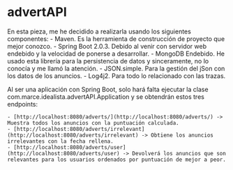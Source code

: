# advertAPI
En esta pieza, me he decidido a realizarla usando los siguientes componentes:
	- Maven. Es la herramienta de construcción de proyecto que mejor conozco.
	- Spring Boot 2.0.3. Debido al venir con servidor web endebido y la velocidad de ponerse a desarrollar.
	- MongoDB Endebido. He usado esta librería para la persistencia de datos y sinceramente, no lo conocía y me llamó la atención.
	- JSON.simple. Para la gestión del jSon con los datos de los anuncios.
	- Log4j2. Para todo lo relacionado con las trazas.

Al ser una aplicación con Spring Boot, solo hará falta ejecutar la clase com.marce.idealista.advertAPI.Application y se obtendrán estos tres endpoints:
	
	- [http://localhost:8080/adverts/](http://localhost:8080/adverts/) -> Muestra todos los anuncios con la puntuación calculada.
	- [http://localhost:8080/adverts/irrelevant](http://localhost:8080/adverts/irrelevant) -> Obtiene los anuncios irrelevantes con la fecha rellena.
	- [http://localhost:8080/adverts/user](http://localhost:8080/adverts/user) -> Devolverá los anuncios que son relevantes para los usuarios ordenados por puntuación de mejor a peor.
